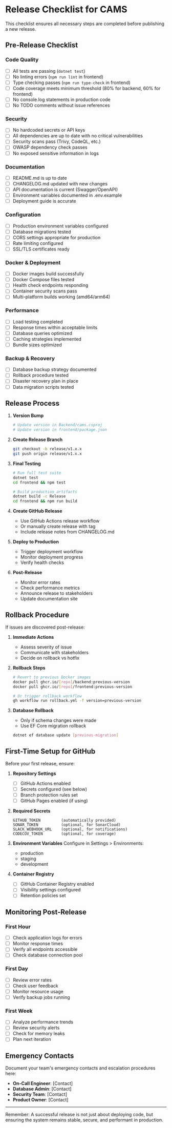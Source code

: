 # Release Checklist for CAMS

This checklist ensures all necessary steps are completed before publishing a new release.

## Pre-Release Checklist

### Code Quality
- [ ] All tests are passing (`dotnet test`)
- [ ] No linting errors (`npm run lint` in frontend)
- [ ] Type checking passes (`npm run type-check` in frontend)
- [ ] Code coverage meets minimum threshold (80% for backend, 60% for frontend)
- [ ] No console.log statements in production code
- [ ] No TODO comments without issue references

### Security
- [ ] No hardcoded secrets or API keys
- [ ] All dependencies are up to date with no critical vulnerabilities
- [ ] Security scans pass (Trivy, CodeQL, etc.)
- [ ] OWASP dependency check passes
- [ ] No exposed sensitive information in logs

### Documentation
- [ ] README.md is up to date
- [ ] CHANGELOG.md updated with new changes
- [ ] API documentation is current (Swagger/OpenAPI)
- [ ] Environment variables documented in .env.example
- [ ] Deployment guide is accurate

### Configuration
- [ ] Production environment variables configured
- [ ] Database migrations tested
- [ ] CORS settings appropriate for production
- [ ] Rate limiting configured
- [ ] SSL/TLS certificates ready

### Docker & Deployment
- [ ] Docker images build successfully
- [ ] Docker Compose files tested
- [ ] Health check endpoints responding
- [ ] Container security scans pass
- [ ] Multi-platform builds working (amd64/arm64)

### Performance
- [ ] Load testing completed
- [ ] Response times within acceptable limits
- [ ] Database queries optimized
- [ ] Caching strategies implemented
- [ ] Bundle sizes optimized

### Backup & Recovery
- [ ] Database backup strategy documented
- [ ] Rollback procedure tested
- [ ] Disaster recovery plan in place
- [ ] Data migration scripts tested

## Release Process

1. **Version Bump**
   ```bash
   # Update version in Backend/cams.csproj
   # Update version in frontend/package.json
   ```

2. **Create Release Branch**
   ```bash
   git checkout -b release/v1.x.x
   git push origin release/v1.x.x
   ```

3. **Final Testing**
   ```bash
   # Run full test suite
   dotnet test
   cd frontend && npm test
   
   # Build production artifacts
   dotnet build -c Release
   cd frontend && npm run build
   ```

4. **Create GitHub Release**
   - Use GitHub Actions release workflow
   - Or manually create release with tag
   - Include release notes from CHANGELOG.md

5. **Deploy to Production**
   - Trigger deployment workflow
   - Monitor deployment progress
   - Verify health checks

6. **Post-Release**
   - Monitor error rates
   - Check performance metrics
   - Announce release to stakeholders
   - Update documentation site

## Rollback Procedure

If issues are discovered post-release:

1. **Immediate Actions**
   - Assess severity of issue
   - Communicate with stakeholders
   - Decide on rollback vs hotfix

2. **Rollback Steps**
   ```bash
   # Revert to previous Docker images
   docker pull ghcr.io/[repo]/backend:previous-version
   docker pull ghcr.io/[repo]/frontend:previous-version
   
   # Or trigger rollback workflow
   gh workflow run rollback.yml -f version=previous-version
   ```

3. **Database Rollback**
   - Only if schema changes were made
   - Use EF Core migration rollback
   ```bash
   dotnet ef database update [previous-migration]
   ```

## First-Time Setup for GitHub

Before your first release, ensure:

1. **Repository Settings**
   - [ ] GitHub Actions enabled
   - [ ] Secrets configured (see below)
   - [ ] Branch protection rules set
   - [ ] GitHub Pages enabled (if using)

2. **Required Secrets**
   ```
   GITHUB_TOKEN         (automatically provided)
   SONAR_TOKEN          (optional, for SonarCloud)
   SLACK_WEBHOOK_URL    (optional, for notifications)
   CODECOV_TOKEN        (optional, for coverage)
   ```

3. **Environment Variables**
   Configure in Settings > Environments:
   - production
   - staging
   - development

4. **Container Registry**
   - [ ] GitHub Container Registry enabled
   - [ ] Visibility settings configured
   - [ ] Retention policies set

## Monitoring Post-Release

### First Hour
- [ ] Check application logs for errors
- [ ] Monitor response times
- [ ] Verify all endpoints accessible
- [ ] Check database connection pool

### First Day
- [ ] Review error rates
- [ ] Check user feedback
- [ ] Monitor resource usage
- [ ] Verify backup jobs running

### First Week
- [ ] Analyze performance trends
- [ ] Review security alerts
- [ ] Check for memory leaks
- [ ] Plan next iteration

## Emergency Contacts

Document your team's emergency contacts and escalation procedures here:

- **On-Call Engineer**: [Contact]
- **Database Admin**: [Contact]
- **Security Team**: [Contact]
- **Product Owner**: [Contact]

---

Remember: A successful release is not just about deploying code, but ensuring the system remains stable, secure, and performant in production.